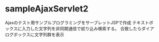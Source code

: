 # sampleAjaxServlet2
Ajaxのテスト用サンプルプログラミングをサーブレットJSPで作成
テキストボックスに入力した文字列を非同期通信で絞り込み検索する。
合致したらダイアログボックスに文字列群を表示
